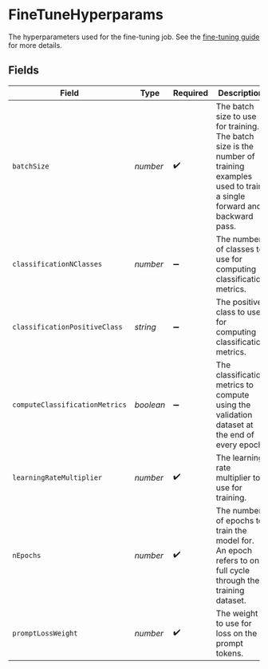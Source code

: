 # FineTuneHyperparams

The hyperparameters used for the fine-tuning job. See the [fine-tuning guide](/docs/guides/legacy-fine-tuning/hyperparameters) for more details.


## Fields

| Field                                                                                                                                    | Type                                                                                                                                     | Required                                                                                                                                 | Description                                                                                                                              |
| ---------------------------------------------------------------------------------------------------------------------------------------- | ---------------------------------------------------------------------------------------------------------------------------------------- | ---------------------------------------------------------------------------------------------------------------------------------------- | ---------------------------------------------------------------------------------------------------------------------------------------- |
| `batchSize`                                                                                                                              | *number*                                                                                                                                 | :heavy_check_mark:                                                                                                                       | The batch size to use for training. The batch size is the number of<br/>training examples used to train a single forward and backward pass.<br/> |
| `classificationNClasses`                                                                                                                 | *number*                                                                                                                                 | :heavy_minus_sign:                                                                                                                       | The number of classes to use for computing classification metrics.<br/>                                                                  |
| `classificationPositiveClass`                                                                                                            | *string*                                                                                                                                 | :heavy_minus_sign:                                                                                                                       | The positive class to use for computing classification metrics.<br/>                                                                     |
| `computeClassificationMetrics`                                                                                                           | *boolean*                                                                                                                                | :heavy_minus_sign:                                                                                                                       | The classification metrics to compute using the validation dataset at the end of every epoch.<br/>                                       |
| `learningRateMultiplier`                                                                                                                 | *number*                                                                                                                                 | :heavy_check_mark:                                                                                                                       | The learning rate multiplier to use for training.<br/>                                                                                   |
| `nEpochs`                                                                                                                                | *number*                                                                                                                                 | :heavy_check_mark:                                                                                                                       | The number of epochs to train the model for. An epoch refers to one<br/>full cycle through the training dataset.<br/>                    |
| `promptLossWeight`                                                                                                                       | *number*                                                                                                                                 | :heavy_check_mark:                                                                                                                       | The weight to use for loss on the prompt tokens.<br/>                                                                                    |